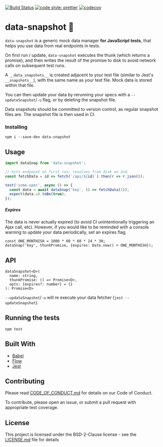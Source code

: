 [![Build Status](https://travis-ci.org/wayfair/data-snapshot.svg?branch=master)](https://travis-ci.org/wayfair/data-snapshot)
[![code style: prettier](https://img.shields.io/badge/code_style-prettier-ff69b4.svg?style=flat-square)](https://github.com/prettier/prettier)
[![codecov](https://codecov.io/gh/wayfair/data-snapshot/branch/master/graph/badge.svg)](https://codecov.io/gh/wayfair/data-snapshot)

# data-snapshot 📸

`data-snapshot` is a generic mock data manager **for JavaScript tests**, that helps you use data from real endpoints in tests.

On first run / update, `data-snapshot` executes the thunk (which returns a promise), and then writes the result of the promise to disk to avoid network calls on subsequent test runs.

A `__data_snapshots__` is created adjacent to your test file (similar to Jest's `__snapshots__`), with the same name as your test file. Mock data is stored within that file.

You can then update your data by rerunning your specs with a `--updateSnapshot`/`-u` flag, or by deleting the snapshot file.

Data snapshots should be committed to version control, as regular snapshot files are. The snapshot file is then used in CI.

### Installing

```
npm i --save-dev data-snapshot
```

## Usage

```javascript
import dataSnap from 'data-snapshot';

// hits endpoint on first run; resolves from disk on 2nd
const fetchData = id => fetch(`/api/${id}`).then(r => r.json());

test('some-spec', async () => {
  const data = await dataSnap('key', () => fetchData(1));
  expect(data.a).toBe(true);
});
```

##### Expires

The data is never actually expired (to avoid CI unintentionally triggering an Ajax call, etc). However, if you would like to be reminded with a console warning to update your data periodically, set an expires flag.

```
const ONE_MONTHISH = 1000 * 60 * 60 * 24 * 30;
dataSnap('key', thunkPromise, {expires: Date.now() + ONE_MONTHISH});
```

## API

```
dataSnapshot<D>(
  name: string,
  thunkPromise: () => Promise<D>,
  opts: {expires?: number} = {}
): Promise<D>
```

`--updateSnapshot`/`-u` will re execute your data fetcher (`jest --updateSnapshot`).

## Running the tests

```
npm test
```

## Built With

- [Babel](https://babeljs.io/)
- [Flow](https://flow.org/)
- [Jest](https://jestjs.io/)

## Contributing

Please read [CODE_OF_CONDUCT.md](CODE_OF_CONDUCT.md) for details on our Code of Conduct.

To contribute, please open an issue, or submit a pull request with appropriate test coverage.

## License

This project is licensed under the BSD-2-Clause license - see the [LICENSE.md](LICENSE.md) file for details
